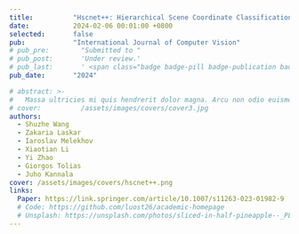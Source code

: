```yaml
---
title:          "Hscnet++: Hierarchical Scene Coordinate Classification and Regression for Visual Localization with Transformer"
date:           2024-02-06 00:01:00 +0800
selected:       false
pub:            "International Journal of Computer Vision"
# pub_pre:        "Submitted to "
# pub_post:       'Under review.'
# pub_last:       ' <span class="badge badge-pill badge-publication badge-success">Spotlight</span>'
pub_date:       "2024"

# abstract: >-
#   Massa ultricies mi quis hendrerit dolor magna. Arcu non odio euismod lacinia at quis risus sed. Et tortor at risus viverra. Enim neque volutpat ac tincidunt. Dictum varius duis at consectetur lorem donec.
# cover:          /assets/images/covers/cover3.jpg
authors:
  - Shuzhe Wang
  - Zakaria Laskar
  - Iaroslav Melekhov
  - Xiaotian Li
  - Yi Zhao
  - Giorgos Tolias
  - Juho Kannala
cover: /assets/images/covers/hscnet++.png
links:
  Paper: https://link.springer.com/article/10.1007/s11263-023-01982-9
  # Code: https://github.com/luost26/academic-homepage
  # Unsplash: https://unsplash.com/photos/sliced-in-half-pineapple--_PLJZmHZzk
---
```

